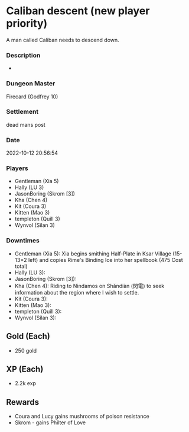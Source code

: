# Caliban descent (new player priority)
A man called Caliban needs to descend down.
### Description
-
### Dungeon Master
Firecard (Godfrey 10)
### Settlement
dead mans post
### Date
2022-10-12 20:56:54
### Players
* Gentleman (Xia 5)
* Hally (LU 3)
* JasonBoring (Skrom [3])
* Kha (Chen 4)
* Kit (Coura 3)
* Kitten (Mao 3)
* templeton (Quill 3)
* Wynvol (Silan 3)
### Downtimes
* Gentleman (Xia 5): Xia begins smithing Half-Plate in Ksar Village (15-13=2 left) and copies Rime's Binding Ice into her spellbook (475 Cost total)
* Hally (LU 3): 
* JasonBoring (Skrom [3]): 
* Kha (Chen 4): Riding to Nindamos on Shǎndiàn (閃電) to seek information about the region where I wish to settle.
* Kit (Coura 3): 
* Kitten (Mao 3): 
* templeton (Quill 3): 
* Wynvol (Silan 3): 
## Gold (Each)
* 250 gold
## XP (Each)
* 2.2k exp
## Rewards
* Coura and Lucy gains mushrooms of poison resistance 
* Skrom - gains Philter of Love